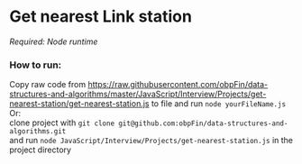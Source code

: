 # Get nearest Link station

*Required: Node runtime*

### How to run:
Copy raw code from https://raw.githubusercontent.com/obpFin/data-structures-and-algorithms/master/JavaScript/Interview/Projects/get-nearest-station/get-nearest-station.js
  to file and run `node yourFileName.js`
  Or:  
  clone project with `git clone git@github.com:obpFin/data-structures-and-algorithms.git`  
  and run `node JavaScript/Interview/Projects/get-nearest-station.js` in the project directory
